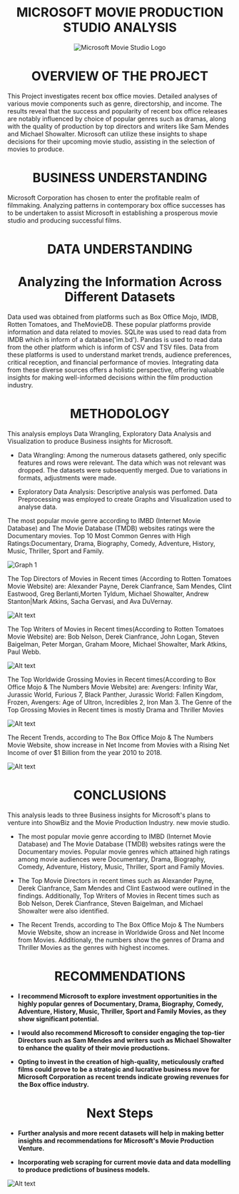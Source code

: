 <h1 style="text-align:center;">MICROSOFT MOVIE PRODUCTION STUDIO ANALYSIS</h1>

<div style="text-align:center;">
  <img src="Images/Movie Studio Image 3.jpg" alt="Microsoft Movie Studio Logo">
</div>
<h1 style="text-align:center;">OVERVIEW OF THE PROJECT</h1>
This Project investigates recent box office movies. Detailed analyses of various movie components such as genre, directorship, and income. The results reveal that the success and popularity of recent box office releases are notably influenced by choice of popular genres such as dramas, along with the quality of production by top directors and writers like Sam Mendes and Michael Showalter. Microsoft can utilize these insights to shape decisions for their upcoming movie studio, assisting in the selection of movies to produce.

<h1 style="text-align:center;">BUSINESS UNDERSTANDING</h1>
Microsoft Corporation has chosen to enter the profitable realm of filmmaking. Analyzing patterns in contemporary box office successes has to be undertaken to assist Microsoft in establishing a prosperous movie studio and producing successful films.

<h1 style="text-align:center;">DATA UNDERSTANDING</h1>
<h1 style="text-align:center;">Analyzing the Information Across Different Datasets</h1>
Data used was obtained from platforms such as Box Office Mojo, IMDB, Rotten Tomatoes, and TheMovieDB. These popular platforms provide information and data related to movies. SQLite was used to read data from IMDB which is inform of a database('im.bd'). Pandas is used to read data from the other platform which is inform of CSV and TSV files. Data from these platforms is used to understand market trends, audience preferences, critical reception, and financial performance of movies. Integrating data from these diverse sources offers a holistic perspective, offering valuable insights for making well-informed decisions within the film production industry.

<h1 style="text-align:center;">METHODOLOGY</h1>
This analysis employs Data Wrangling, Exploratory Data Analysis and Visualization to produce Business insights for Microsoft.

- Data Wrangling: Among the numerous datasets gathered, only specific features and rows were relevant. The data which was not relevant was dropped. The datasets were subsequently merged. Due to variations in formats, adjustments were made.

- Exploratory Data Analysis: Descriptive analysis was perfomed.  Data Preprocessing was employed to create Graphs and Visualization used to analyse data. 


The most popular movie genre according to IMBD (Internet Movie Database) and The Movie Database (TMDB) websites ratings were the Documentary movies. 
Top 10 Most Common Genres with High Ratings:Documentary, Drama, Biography, Comedy, Adventure, History, Music, Thriller, Sport and Family.

![Graph 1](Images/Popular%20movies.png)

The Top Directors of Movies in Recent times (According to Rotten Tomatoes Movie Website) are: Alexander Payne, Derek Cianfrance, Sam Mendes, Clint Eastwood, Greg Berlanti,Morten Tyldum, Michael Showalter, Andrew Stanton|Mark Atkins, Sacha Gervasi, and Ava DuVernay.

![Alt text](Images/Top%20Directors.png)

The Top Writers of Movies in Recent times(According to Rotten Tomatoes Movie Website) are: Bob Nelson, Derek Cianfrance, John Logan, Steven Baigelman, Peter Morgan, Graham Moore, Michael Showalter, Mark Atkins, Paul Webb.

![Alt text](Images/Top%20Writers.png)

The Top Worldwide Grossing Movies in Recent times(According to Box Office Mojo & The Numbers Movie Website) are: Avengers: Infinity War, Jurassic World, Furious 7, Black Panther, Jurassic World: Fallen Kingdom, Frozen, Avengers: Age of Ultron, Incredibles 2, Iron Man 3.
The Genre of the Top Grossing Movies in Recent times is mostly Drama and Thriller Movies

![Alt text](Images/High%20Net%20Income%20Movies.png)

The Recent Trends, according to The Box Office Mojo & The Numbers Movie Website, show increase in Net Income from Movies with a Rising Net Income of over $1 Billion from the year 2010 to 2018.

![Alt text](Images/Movie%20Income%20Trends.png)

<h1 style="text-align:center;">CONCLUSIONS</h1>
This analysis leads to three Business insights for Microsoft's plans to venture into ShowBiz and the Movie Production Industry. new movie studio.

- The most popular movie genre according to IMBD (Internet Movie Database) and The Movie Database (TMDB) websites ratings were the Documentary movies. Popular movie genres which attained high ratings among movie audiences were Documentary, Drama, Biography, Comedy, Adventure, History, Music, Thriller, Sport and Family Movies. 

- The Top Movie Directors in recent times such as Alexander Payne, Derek Cianfrance, Sam Mendes and Clint Eastwood were outlined in the findings. Additionally, Top Writers of Movies in Recent times such as Bob Nelson, Derek Cianfrance, Steven Baigelman, and Michael Showalter were also identified.

- The Recent Trends, according to The Box Office Mojo & The Numbers Movie Website, show an increase in Worldwide Gross and Net Income from Movies. Additionaly, the numbers show the genres of Drama and Thriller Movies as the genres with highest incomes. 

<h1 style="text-align:center;">RECOMMENDATIONS</h1>

- **I recommend Microsoft to explore investment opportunities in the highly popular genres of Documentary, Drama, Biography, Comedy, Adventure, History, Music, Thriller, Sport and Family Movies, as they show significant potential.**

- **I would also recommend Microsoft to consider engaging the top-tier Directors such as Sam Mendes and writers such as Michael Showalter to enhance the quality of their movie productions.**

- **Opting to invest in the creation of high-quality, meticulously crafted films could prove to be a strategic and lucrative business move for Microsoft Corporation as recent trends indicate growing revenues for the Box office industry.**

<h1 style="text-align:center;">Next Steps</h1>

- **Further analysis and more recent datasets will help in making better insights and recommendations for Microsoft's Movie Production Venture.**

- **Incorporating web scraping for current movie data and data modelling to produce predictions of business models.**

![Alt text](Images/Movie%20Studio%20Image.jpg)

